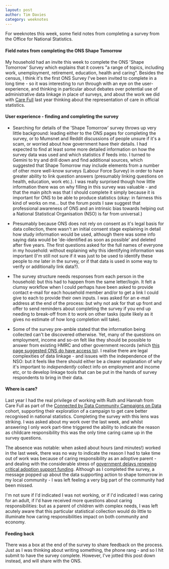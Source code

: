 ```yaml
---
layout: post
author: Tim Davies
category: weeknotes
---
```


For weeknotes this week, some field notes from completing a survey from the Office for National Statistics. 

#### Field notes from completing the ONS Shape Tomorrow

My household had an invite this week to complete the ONS 'Shape Tomorrow' Survey which explains that it covers "a range of topics, including work, unemployment, retirement, education, health and caring". Besides the census, I think it's the first ONS Survey I've been invited to complete in a long time - so it was interesting to run through with an eye on the user-experience, and thinking in particular about debates over potential use of administrative data linkage in place of surveys, and about the work we did with [Care Full](https://carefulleconomy.co.uk/) last year thinking about the representation of care in official statistics.

#### User experience - finding and completing the survey

* Searching for details of the 'Shape Tomorrow' survey throws up very little background: leading either to the ONS pages for completing the survey, or to Mumsnet and Reddit discussions of people unsure if it's a scam, or worried about how government have their details. I had expected to find at least some more detailed information on how the survey data was used and which statistics if feeds into. I turned to Gemini to try and drill down and find additional sources, which suggested that Shape Tomorrow may include elements from a number of other more well-know surveys (Labour Force Survey) in order to have greater ability to link question answers (presumably linking questions on health, education, work etc.). I was really surprised though how little information there was on why filling in this survey was valuable - and that the main pitch was that I should complete it simply because it is important for ONS to be able to produce statistics (okay: in fairness this kind of works on me... but the forum posts I saw suggest that professional awareness of ONS and an intrinsic bias towards helping out a National Statistical Organisation (NSO) is far from universal.)
   
* Presumably because ONS does not rely on consent as it's legal basis for data collection, there wasn't an initial consent stage explaining in detail how study information would be used, although there was some info saying data would be 'de-identified as soon as possible' and deleted after five years. The first questions asked for the full names of everyone in my household: without explaining why this identifying information was important (I'm still not sure if it was just to be used to identify these people to *me* later in the survey, or if that data is used in some way to verify or additionally link data?). 
  
* The survey structure needs responses from each person in the household: but this had to happen from the same letter/login. It felt a clumsy workflow when I could perhaps have been asked to provide contact e-mail for each household member and/or to get a link I could give to each to provide their own inputs. I was asked for an e-mail address at the end of the process: but why not ask for that up front and offer to send reminders about completing the survey if you end up needing to break-off from it to work on other tasks (quite likely as it gives no estimate of how long completion will take).
  
* Some of the survey pre-amble stated that the information being collected can't be discovered otherwise. Yet, many of the questions on employment, income and so-on felt like they should be possible to answer from existing HMRC and other government records (which [this page suggested ONS do have access to](https://www.gov.uk/government/publications/how-hmrc-shares-data-with-the-office-for-national-statistics/data-sharing-with-the-office-for-national-statistics)). I realise there are legal complexities of data linkage - and issues with the independence of the NSO: but it feels like there should either be a clearer explanation of why it's important to *independently* collect info on employment and income etc, or to develop linkage tools that can be put in the hands of survey respondents to bring in their data.

#### Where is care?

Last year I had the real privilege of working with Ruth and Hannah from Care Full as part of the [Connected by Data Community Campaigns on Data](https://connectedbydata.org/projects/2023-catalysing-communities) cohort, supporting their exploration of a campaign to get care better recognised in national statistics. Completing the survey with this lens was striking. I was asked about my work over the last week, and whilst answering I only work part-time triggered the ability to indicate the reason as childcare responsibility this was the only time caring came up in the survey questions.

The absence was notable: when asked about hours (and minutes!) worked in the last week, there was no way to indicate the reason I had to take time out of work was because of caring responsibility as an adoptive parent - and dealing with the considerable stress of [government delays renewing critical adoption support funding](https://www.communitycare.co.uk/2025/03/31/adoption-and-special-guardianship-support-fund-expires-with-no-news-on-future/). Although as I completed the survey, a message popped up about the data supporting action to shape tomorrow in my local community - I was left feeling a very big part of the community had been missed. 

I'm not sure if I'd indicated I was not working, or if I'd indicated I was caring for an adult, if I'd have received more questions about caring responsibilities: but as a parent of children with complex needs, I was left acutely aware that this particular statistical collection would do little to illuminate how caring responsibilities impact on both community and economy. 

#### Feeding back 

There was a box at the end of the survey to share feedback on the process. Just as I was thinking about writing something, the phone rang - and so I hit submit to have the survey complete. However, I've jotted this post down instead, and will share with the ONS. 
